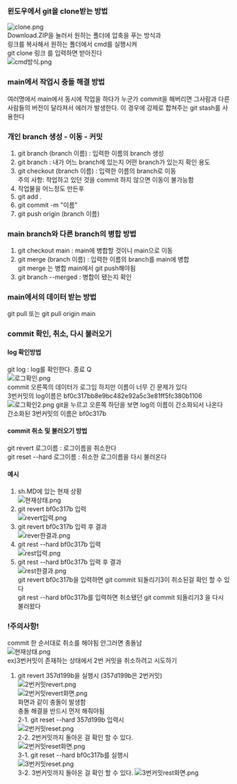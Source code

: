 ### 윈도우에서 git을 clone받는 방법
![clone.png](image/clone.png)<br>
Download.ZIP을 눌러서 원하는 폴더에 압축을 푸는 방식과<br>
링크를 복사해서 원하는 폴더에서 cmd를 실행시켜 <br>
git clone 링크 를 입력하면 받아진다<br>
![cmd방식.png](image/cmd방식.png)<br>
### main에서 작업시 충돌 해결 방법
여러명에서 main에서 동시에 작업을 하다가
누군가 commit을 해버리면 그사람과 다른 사람들의 버전이 달라져서
에러가 발생한다.
이 경우에 강제로 합쳐주는 git stash를 사용한다
### 개인 branch 생성 - 이동 - 커밋
1. git branch (branch 이름) : 입력한 이름의 branch 생성
2. git branch : 내가 어느 branch에 있는지 어떤 branch가 있는지 확인 용도
3. git checkout (branch 이름) : 입력한 이름의 branch로 이동 <br>주의 사항: 작업하고 있던 것을 commit 하지 않으면 이동이 불가능함
4. 작업물을 어느정도 만든후
5. git add .
6. git commit -m "이름"
7. git push origin (branch 이름)
### main branch와 다른 branch의 병합 방법
1. git checkout main : main에 병합할 것이니 main으로 이동
2. git merge (branch 이름) : 입력한 이름의 branch를 main에 병합<br> git merge 는 병합 main에서 git push해야됨
3. git branch --merged : 병합이 됐는지 확인
### main에서의 데이터 받는 방법
git pull 또는 git pull origin main
### commit 확인, 취소, 다시 불러오기
#### log 확인방법
git log : log를 확인한다. 종료 Q <br> ![로그확인.png](image/로그확인.png)<br>
commit 오른쪽의 데이터가 로그임 하지만 이름이 너무 긴 문제가 있다<br>
3번커밋의 log이름은 bf0c317bb8e9bc482e92a5c3e81ff5fc380b1106
![로그확인2.png](image/로그확인2.png)
git을 누르고 오른쪽 하단을 보면 log의 이름이 간소화되서 나온다 <br>
간소화된 3번커밋의 이름은 bf0c317b <br>
#### commit 취소 및 불러오기 방법
git revert 로그이름 : 로그이름을 취소한다 <br>
git reset --hard 로그이름 : 취소한 로그이름을 다시 불러온다<br>
#### 예시
1. sh.MD에 있는 현재 상황<br>
![현재상태.png](image/현재상태.png)<br>
2. git revert bf0c317b 입력<br>
![revert입력.png](image/revert입력.png)<br>
3. git revert bf0c317b 입력 후 결과<br>
![rever한결과.png](image/revert한결과.png)<br>
4. git rest --hard bf0c317b 입력<br>
![rest입력.png](image/rest입력.png)<br>
5. git rest --hard bf0c317b 입력 후 결과<br>
![rest한결과.png](image/rest한결과.png)<br>
git revert bf0c317b을 입력하면 git commit 되돌리기3이 취소된걸 확인 할 수 있다<br>
git rest --hard bf0c317b를 입력하면 취소됐던 git commit 되돌리기3 을 다시 불러왔다
### !주의사항!
commit 한 순서대로 취소를 해야됨 안그러면 충돌남<br>
![현재상태.png](image/현재상태.png)<br>
ex)3번커밋이 존재하는 상태에서 2번 커밋을 취소하려고 시도하기
1. git revert 357d199b을 실행시 (357d199b은 2번커밋) <br>
![2번커밋revert.png](image/2번커밋revert.png)<br>
![2번커밋revert화면.png](image/2번커밋revert화면.png)<br>
화면과 같이 충돌이 발생함<br>
충돌 해결을 반드시 먼저 해줘야됨<br>
2-1. git reset --hard 357d199b 입력시<br>
![2번커밋reset.png](image/2번커밋reset.png)<br>
2-2. 2번커밋까지 돌아온 걸 확인 할 수 있다.<br>
![2번커밋reset화면.png](image/2번커밋reset화면.png)<br>
3-1. git reset --hard bf0c317b를 실행시<br>
![3번커밋reset.png](image/3번커밋reset.png)<br>
3-2. 3번커밋까지 돌아온 걸 확인 할 수 있다.
![3번커밋rest화면.png](image/3번커밋reset화면.png)<br>
